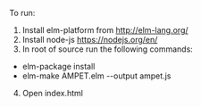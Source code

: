 To run:
1. Install elm-platform from http://elm-lang.org/
2. Install node-js https://nodejs.org/en/
3. In root of source run the following commands:
  * elm-package install
  * elm-make AMPET.elm --output ampet.js
4. Open index.html 